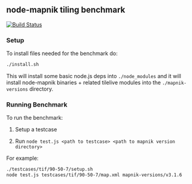 
## node-mapnik tiling benchmark

[![Build Status](https://travis-ci.org/mapbox/node-mapnik-bench.svg?branch=master)](https://travis-ci.org/mapbox/node-mapnik-bench)

### Setup

To install files needed for the benchmark do:

```sh
./install.sh
```

This will install some basic node.js deps into `./node_modules` and it will install node-mapnik binaries + related tilelive modules into the `./mapnik-versions` directory.

### Running Benchmark

To run the benchmark:

1) Setup a testcase

2) Run `node test.js <path to testcase> <path to mapnik version directory>`

For example:

```sh
./testcases/tif/90-50-7/setup.sh
node test.js testcases/tif/90-50-7/map.xml mapnik-versions/v3.1.6
```